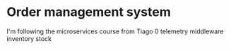 # Order management system

I'm following the microservices course from Tiago
0 telemetry middleware
inventory stock
